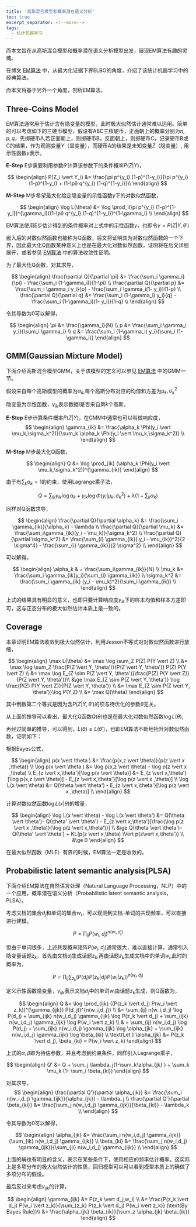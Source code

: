 ```yaml
---
title: '高斯混合模型和概率潜在语义分析'
toc: true
excerpt_separator: <!--more-->
tags:
  - 统计机器学习
---
```




而本文旨在从高斯混合模型和概率潜在语义分析模型出发，展现EM算法有趣的灵魂。

<!--more-->

在博文 [EM算法](https://truenobility303.github.io/EM/) 中，从最大化证据下界ELBO的角度，介绍了该统计机器学习中的经典算法。

而本文将基于另外一个角度，剖析EM算法。


## Three-Coins Model

EM算法通常用于估计含有隐变量的模型，此时极大似然估计通常难以运用。简单的可以考虑如下的三硬币模型，假设有ABC三枚硬币，正面朝上的概率分别为$\pi,p,q$，先掷硬币A,若正面朝上，则掷硬币B，反面朝上，则掷硬币C，记录硬币B或C的结果，作为观测变量$Y$（显变量），而硬币A的结果是未知变量$Z$（隐变量）, 用示性函数$\gamma$表示。



**E-Step** E步需要利用参数$\theta'$计算该参数下的条件概率$P(Z \vert Y)$，


$$
\begin{align}
P(Z_i \vert Y_i)  &= \frac{\pi p^{y_i} (1-p)^{1-y_i}}{\pi p^{y_i} (1-p)^{1-y_i} + (1-\pi) q^{y_i} (1-q)^{1-y_i}}\\ 
\end{align}
$$


**M-Step** M步希望最大化给定隐变量的示性函数$\gamma$下的对数似然函数，


$$
\begin{align}
\log L(\theta) &=  \log \prod_i(\pi p^{y_i} (1-p)^{1-y_i})^{\gamma_i}((1-\pi) q^{y_i} (1-q)^{1-y_i})^{1-\gamma_i}  \\
\end{align}
$$


EM算法使用E步估计得到的条件概率对上式中的示性函数$\gamma$，也即令$\gamma = P(Z \vert Y, \theta')$

嵌入后的对数似然函数也被称为Q函数，后文将证明其为对数似然函数的一个下界，因此最大化Q函数某种意义上也是在最大化对数似然函数，证明将在后文详细展开，或者参见  [EM算法](https://truenobility303.github.io/EM/) 中的算法收敛性证明。

为了最大化Q函数，对其求导，

$$
\begin{align}
\frac{\partial Q}{\partial \pi} &= \frac{\sum_i \gamma_i}{\pi} - \frac{\sum_i (1-\gamma_i)}{1-\pi} \\
\frac{\partial Q}{\partial p} &= \frac{\sum_i \gamma_i y_i}{p} - \frac{\sum_i \gamma_i(1- y_i)}{1-p}  \\ 
\frac{\partial Q}{\partial q} &= \frac{\sum_i (1-\gamma_i) y_i}{q} - \frac{\sum_i (1-\gamma_i)(1- y_i)}{1-q} \\ 
\end{align}
$$




令其导数为0可以解得，


$$
\begin{align}
\pi &= \frac{\gamma_i}{N} \\
p &= \frac{\sum_i \gamma_i y_i}{\sum_i \gamma_i} \\
q &= \frac{\sum_i (1-\gamma_i) y_i}{\sum_i (1-\gamma_i)}
\end{align}
$$




## GMM(Gaussian Mixture Model)



下面介绍高斯混合模型GMM，关于该模型的定义可以参见  [EM算法](https://truenobility303.github.io/EM/) 中的GMM一节。

假设来自每个高斯模型的概率为$\alpha_k$,每个高斯分布对应的均值和方差为$\mu_k,\sigma_k^2$

隐变量为示性函数，$\gamma_{ik}$表示数据$i$是否来自第$k$个高斯。



**E-Step** E步计算条件概率$P(Z \vert Y)$，在GMM中通常也可以叫做响应度，
$$
\begin{align}
\gamma_{ik} &= \frac{\alpha_k \Phi(y_i \vert \mu_k,\sigma_k^2)}{\sum_k \alpha_k \Phi(y_i \vert \mu_k,\sigma_k^2)} \\
\end{align}
$$




**M-Step** M步最大化Q函数，


$$
\begin{align}
Q &= \log \prod_{ik} (\alpha_k \Phi(y_i \vert \mu_k,\sigma_k^2))^{\gamma_{ik}} 
\end{align}
$$


由于有$\sum_k \alpha_k=1$的约束，使用Lagrange乘子法，


$$
Q = \sum_{ik} \gamma_{ik} \log \alpha_k + \gamma_{ik} \log \Phi(y_i \vert \mu_k,\sigma_k^2) + \lambda (1-\sum_k\alpha_k)
$$




同样对Q函数求导，

$$
\begin{align}
\frac{\partial Q}{\partial \alpha_k} &= \frac{\sum_i \gamma_{ik}}{\alpha_k} - \lambda \\
\frac{\partial Q}{\partial \mu_k} &= \frac{\sum_i\gamma_{ik}(y_i - \mu_k)}{\sigma_k^2} \\
\frac{\partial Q}{\partial \sigma_k^2} &= \frac{\sum_{i} \gamma_{ik}( y_i - \mu_{ik})^2}{2 \sigma^4} - \frac{\sum_{i} \gamma_{ik}}{2 \sigma^2} \\
\end{align}
$$




可以解得，


$$
\begin{align}
\alpha_k & = \frac{\sum_i\gamma_{ik}}{N} \\
\mu_k &= \frac{\sum_i \gamma_{ik}y_i}{\sum_{i} \gamma_{ik}} \\
\sigma_k^2 &= \frac{\sum_i \gamma_{ik} (y_i - \mu_k)^2}{\sum_i \gamma_{ik}} \\
\end{align}
$$


上式的结果具有明显的意义，也即只要计算响应度$\gamma_{ik}$下的样本均值和样本方差即可，这与正态分布的极大似然估计本质上是一致的。



## Coverage

本章证明EM算法收敛到极大似然估计，利用Jesson不等式对对数似然函数进行放缩，


$$
\begin{align}
\max L(\theta) &= \max \log \sum_Z P(Z) P(Y \vert Z) \\
&= \max \log \sum_Z \frac{P(Z \vert Y, \theta')}{P(Z \vert Y, \theta')} P(Z) P(Y \vert Z) \\
&= \max \log E_{Z \sim P(Z \vert Y, \theta')}\frac{P(Z) P(Y \vert Z)}{P(Z \vert Y, \theta')}\\
&\ge \max E_{Z \sim P(Z \vert Y, \theta')} \log \frac{P(Z) P(Y \vert Z)}{P(Z \vert Y, \theta')} \\
&= \max  E_{Z \sim P(Z \vert Y, \theta')}\log P(Y,Z) \\
&= \max Q(\theta)
\end{align}
$$

其中倒数第二个等式是因为含$P(Z \vert Y, \theta')$的项与待优化的参数$\theta$无关。

从上面的推导可以看出，最大化Q函数$Q(\theta)$也是在最大化对数似然函数$\log L(\theta)$,

再经过简单的推导，可以得到，$L(\theta) \ge L(\theta')$，也即EM算法不断地抬升对数似然函数，证明如下：

根据Bayes公式，

$$
\begin{align}
p(x \vert \theta ) &= \frac{p(x,z \vert \theta)}{p(z \vert x ,\theta)} \\
\log p(x \vert \theta ) &= \log p(x,z \vert \theta) - \log p(z \vert x ,\theta) \\
E_{z \vert x,\theta'}[\log p(x \vert \theta)] &= E_{z \vert x,\theta'}[\log p(x,z \vert \theta)] - E_{z \vert x,\theta'}[\log p(z \vert x ,\theta)] \\
\log L(x \vert \theta) &= Q(\theta \vert \theta') -  E_{z \vert x,\theta'}[\log p(z \vert x ,\theta)] \\
\end{align}
$$


计算对数似然函数$\log L(x \vert \theta)$的增量，

$$
\begin{align}
\log L(x \vert \theta) - \log L(x \vert \theta') &= Q(\theta \vert \theta')- Q(\theta' \vert \theta') -  E_{z \vert x,\theta'}[\frac{\log p(z \vert x ,\theta)}{\log p(z \vert x,\theta')}] \\
&\ge Q(\theta \vert \theta')- Q(\theta' \vert \theta') + KL(p(z \vert x,\theta) \Vert p(z\vert x,\theta')) \\
&\ge 0
\end{align}
$$


在最大似然函数（MLE）有界的时候，EM算法一定是收敛的。



## Probabilistic latent semantic analysis(PLSA)



下面介绍EM算法在自然语言处理（Natural Language Processing，NLP）中的一个应用，概率潜在语义分析（Probabilistic latent semantic analysis，PLSA）。

考虑文档的集合$d_j$和单词的集合$w_i$，可以观测到文档-单词的共现频率，可以直接进行建模。


$$
P =  \prod_{ij}P(w_i,d_j)^{n(w_i,d_j)}
$$


但由于单词很多，上述共现概率矩阵$P(w_i,d_j)$通常很大，难以直接计算，通常引入隐变量话题$z_k$，首先由文档$d_j$生成话题$z_k$,再由话题$z_k$生成文档中的单词$w_i$,此时的概率为，


$$
P = \prod_{ij} \sum_{z_k} (P(d_j) P(z_k \vert d_j) P(w_i \vert z_k))^{n(w_i,d_j)}
$$


定义示性函数隐变量，$\gamma_{ijk}$表示文档$d_j$中的单词$w_i$由话题$z_k$生成，则Q函数为，


$$
\begin{align}
Q &= \log \prod_{ijk} ((P(z_k \vert d_j) P(w_i \vert z_k))^{\gamma_{ijk}} P(d_j))^{n(w_i,d_j)} \\
&=  \sum_{ij} n(w_i,d_j) \log P(d_j) + \sum_{ijk} n(w_i,d_j) \gamma_{ijk} \log P(z_k \vert d_j) + \sum_{ijk} n(w_i,d_j) \gamma_{ijk} \log  P(w_i \vert z_k) \\
& = \sum_{ij} n(w_i,d_j) \log P(d_j) + \sum_{ijk} n(w_i,d_j) \gamma_{ijk} \log \alpha_{jk} + \sum_{ijk} n(w_i,d_j) \gamma_{ijk} \log \beta_{ki} \\
\text{Let } \alpha_{jk} &= P(z_k \vert d_j), \beta_{ki} = P(w_i \vert z_k)
\end{align}
$$


上式的$\alpha,\beta$即为待估参数，并且考虑到约束条件，同样引入Lagrange乘子，


$$
\begin{align}
Q' &= Q + \sum_j \lambda_j(1-\sum_k\alpha_{jk} ) + \sum_k \mu_k (1- \sum_i \beta_{ki}) 
\end{align}
$$


对其求导，
$$
\begin{align}
\frac{\partial Q'}{\partial \alpha_{jk}} &= \frac{\sum_i n(w_i,d_j) \gamma_{ijk}}{\alpha_{jk}} - \lambda_j \\
\frac{\partial Q'}{\partial \beta_{ki}} &= \frac{\sum_j n(w_i,d_j) \gamma_{ijk}}{\beta_{ki}} - \lambda_k \\ 
\end{align}
$$


令其导数为0可以解得，


$$
\begin{align}
\alpha_{jk} &= \frac{\sum_i n(w_i,d_j) \gamma_{ijk}}{\sum_{ik} n(w_i,d_j) \gamma_{ijk}} \\
\beta_{ki} &=  \frac{\sum_j n(w_i,d_j) \gamma_{ijk}}{\sum_{ji} n(w_i,d_j) \gamma_{ijk}} \\ 
\end{align}
$$


上面的解也有明显的含义，表示在某些条件下，使用相应的频率估计概率。这实际上是多项分布的极大似然估计的性质，回归模型可以可以看到模型本质上的确做了多项分布的假设。



最后反过来考虑$\gamma_{ijk}$的计算，


$$
\begin{align}
\gamma_{ijk} &=  P(z_k \vert d_j,w_i) \\
&= \frac{P(z_k \vert d_j) P(w_i \vert z_k)}{\sum_{z_k} P(z_k \vert d_j) P(w_i \vert z_k)} (\text{By Bayes Rule})\\
&= \frac{\alpha_{jk} \beta_{ik}}{\sum_z \alpha_{jk} \beta_{ik}}
\end{align}
$$
